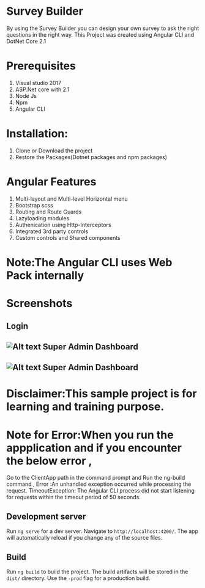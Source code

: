 # Survey Builder

By using the Survey Builder you can design your own survey to ask the right questions in the right way.
This Project was created using Angular CLI and DotNet Core 2.1
# Prerequisites
1) Visual studio 2017
2) ASP.Net core with 2.1
3) Node Js
4) Npm
5) Angular CLI

# Installation:
1) Clone or Download the project
2) Restore the Packages(Dotnet packages and npm packages)


# Angular Features
1)   Multi-layout and Multi-level Horizontal menu
2)   Bootstrap scss
3)   Routing and Route Guards
4)   Lazyloading modules
5)   Authenication using Http-Interceptors
6)   Integrated 3rd party controls
7)   Custom controls and Shared components

# Note:The Angular CLI uses Web Pack internally

# Screenshots
Login
---
![Alt text](https://github.com/sunil233/SurveyBuilder/blob/master/wwwroot/screenshots/screen1.png?raw=true) 
Super Admin Dashboard
---
![Alt text](https://github.com/sunil233/SurveyBuilder/blob/master/wwwroot/screenshots/screen2.pngraw=true) 
Super Admin Dashboard
---



# Disclaimer:This sample project is for learning and training purpose.

# Note for Error:When you run the appplication and if you encounter the below error ,
Go to the ClientApp path in the command prompt and Run the ng-build command ,
Error :An unhandled exception occurred while processing the request.
TimeoutException: The Angular CLI process did not start listening for requests within the timeout period of 50 seconds. 

## Development server

Run `ng serve` for a dev server. Navigate to `http://localhost:4200/`. The app will automatically reload if you change any of the source files.

## Build

Run `ng build` to build the project. The build artifacts will be stored in the `dist/` directory. Use the `-prod` flag for a production build.

